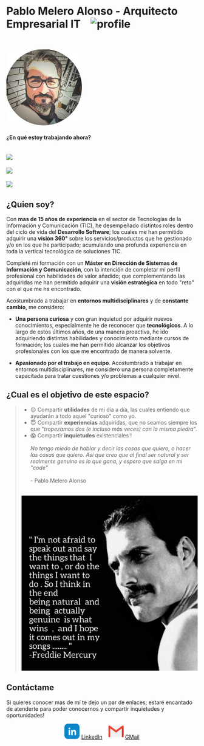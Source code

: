 # Pablo Melero Alonso - **Arquitecto Empresarial IT** &nbsp;&nbsp;&nbsp;![profile](https://img.shields.io/github/last-commit/pmeleroa/myprofile?style=for-the-badge&label=LAST%20UPDATE&logo=GitHub)
<html>
<br>
<p align="left">
<a href="https://github.com/pmeleroa"><img src="/images/me.jpeg" height="auto" width="200"></a>

<p>
</html>

#### ¿En qu&eacute; estoy trabajando ahora?
<html>
<p align="left">
<br>
<img src="https://img.shields.io/static/v1?label=Kafka&message=Classical%20Pub/Sub,%20Streaming,%20Connect,%20DevOps,%20Confluent&style=for-the-badge&logo=Apache%20Kafka&logoColor=white&color=rgb(102,102,153)"><br><br>
<img src="https://img.shields.io/static/v1?label=Kubernetes&message=Containers,%20Security,%20Orchestation,%20DevOps,%20Openshift,%20AKS&style=for-the-badge&logo=Kubernetes&logoColor=white&color=rgb(51,51,255)"><br><br>
<img src="https://img.shields.io/static/v1?label=Cloud%20Computing&message=Azure,%20Google%20Cloud,%20IBM%20Cloud,%20IaaC,%20PaaS,%20SaaS&style=for-the-badge&logo=iCloud&logoColor=white&color=rgb(153,0,204)">
</p>
</html>

## ¿Quien soy?

Con **mas de 15 años de experiencia** en el sector de Tecnolog&iacute;as de la Informaci&oacute;n y Comunicaci&oacute;n (TIC), he desempeñado distintos roles dentro del ciclo de vida del **Desarrollo Software**; los cuales me han permitido adquirir una **visi&oacute;n 360°** sobre los servicios/productos que he gestionado y/o en los que he participado; acumulando una profunda experiencia en toda la vertical tecnol&oacute;gica de soluciones TIC.

Complet&eacute; mi formaci&oacute;n con un **M&aacute;ster en Direcci&oacute;n de Sistemas de Informaci&oacute;n y Comunicaci&oacute;n**, con la intenci&oacute;n de completar mi perfil profesional con habilidades de valor añadido; que complementando las adquiridas  me han permitido adquirir una **visi&oacute;n estrat&eacute;gica** en todo "reto" con el que me he encontrado.

Acostumbrado a trabajar en **entornos multidisciplinares** y de **constante cambio**, me considero:

* **Una persona curiosa** y con gran inquietud por adquirir nuevos conocimientos, especialmente he de reconocer que **tecnol&oacute;gicos**. A lo largo de estos &uacute;ltimos años, de una manera proactiva,  he ido adquiriendo distintas habilidades y conocimiento mediante cursos de formaci&oacute;n; los cuales me han permitido alcanzar los objetivos profesionales con los que me encontrado de manera solvente.

* **Apasionado por el trabajo en equipo**. Acostumbrado a trabajar en entornos multidisciplinares, me considero una persona completamente capacitada para tratar cuestiones y/o problemas a cualquier nivel.

## ¿Cual es el objetivo de este espacio?

> - :wink: Compartir **utilidades** de mi d&iacute;a a d&iacute;a, las cuales entiendo que ayudarán a todo aquel "curioso" como yo.
> - :innocent: Compartir **experiencias** adquiridas, que no seamos siempre los que "*tropezamos dos (e incluso más veces) con la misma piedra*".
> - :scream: Compartir **inquietudes** existenciales ! <br><br>
>  *No tengo miedo de hablar y decir las cosas que quiero, o hacer las cosas que quiero. As&iacute; que creo que al final ser natural y ser realmente genuino es lo que gana, y espero que salga en mi "code"*
> <br><br>- Pablo Melero Alonso<br><br>
> <img src="images/quote.png" style="width:300">



## Cont&aacute;ctame

Si quieres conocer mas de m&iacute; te dejo un par de  enlaces; estar&eacute; encantado de atenderte para poder conocernos y compartir inquietudes y oportunidades!

<p align="center">
<img src="images/linkedin.svg" width="40px">&nbsp;<a href="https://www.linkedin.com/in/pmeleroalonso">LinkedIn</a></img>&nbsp;&nbsp;&nbsp;
<img src="images/gmail.svg" width="40px">&nbsp;<a href="mailto:p.melero.alonso@gmail.com">GMail</a></img>
</p>
